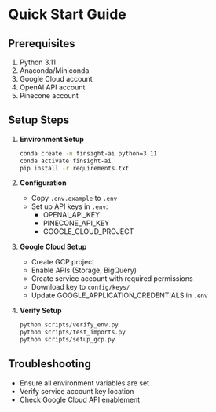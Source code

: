 # Quick Start Guide

## Prerequisites
1. Python 3.11
2. Anaconda/Miniconda
3. Google Cloud account
4. OpenAI API account
5. Pinecone account

## Setup Steps

1. **Environment Setup**
   ```bash
   conda create -n finsight-ai python=3.11
   conda activate finsight-ai
   pip install -r requirements.txt
   ```

2. **Configuration**
   - Copy `.env.example` to `.env`
   - Set up API keys in `.env`:
     - OPENAI_API_KEY
     - PINECONE_API_KEY
     - GOOGLE_CLOUD_PROJECT

3. **Google Cloud Setup**
   - Create GCP project
   - Enable APIs (Storage, BigQuery)
   - Create service account with required permissions
   - Download key to `config/keys/`
   - Update GOOGLE_APPLICATION_CREDENTIALS in `.env`

4. **Verify Setup**
   ```bash
   python scripts/verify_env.py
   python scripts/test_imports.py
   python scripts/setup_gcp.py
   ```

## Troubleshooting
- Ensure all environment variables are set
- Verify service account key location
- Check Google Cloud API enablement 